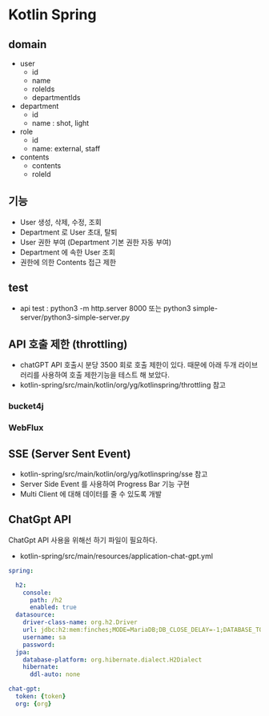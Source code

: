 # Kotlin Spring 

## domain 

- user
  - id
  - name
  - roleIds
  - departmentIds
- department
  - id
  - name : shot, light 
- role
  - id
  - name: external, staff
- contents
  - contents
  - roleId


## 기능
- User 생성, 삭제, 수정, 조회
- Department 로 User 초대, 탈퇴
- User 권한 부여 (Department 기본 권한 자동 부여)
- Department 에 속한 User 조회
- 권한에 의한 Contents 접근 제한 

## test
- api test : python3 -m http.server 8000 또는 python3 simple-server/python3-simple-server.py


## API 호출 제한 (throttling)
- chatGPT API 호출시 분당 3500 회로 호출 제한이 있다. 때문에 아래 두개 라이브러리를 사용하여 호출 제한기능을 테스트 해 보았다. 
- kotlin-spring/src/main/kotlin/org/yg/kotlinspring/throttling 참고 
### bucket4j
### WebFlux

## SSE (Server Sent Event)
- kotlin-spring/src/main/kotlin/org/yg/kotlinspring/sse 참고 
- Server Side Event 를 사용하여 Progress Bar 기능 구현 
- Multi Client 에 대해 데이터를 줄 수 있도록 개발 

## ChatGpt API 

ChatGpt API 사용을 위해선 하기 파일이 필요하다. 
- kotlin-spring/src/main/resources/application-chat-gpt.yml
```yaml
spring:

  h2:
    console:
      path: /h2
      enabled: true
  datasource:
    driver-class-name: org.h2.Driver
    url: jdbc:h2:mem:finches;MODE=MariaDB;DB_CLOSE_DELAY=-1;DATABASE_TO_UPPER=false;NON_KEYWORDS=USER;DB_CLOSE_ON_EXIT=FALSE
    username: sa
    password:
  jpa:
    database-platform: org.hibernate.dialect.H2Dialect
    hibernate:
      ddl-auto: none

chat-gpt:
  token: {token}
  org: {org}
```



